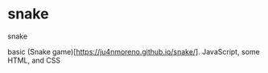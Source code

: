 # snake
snake

basic (Snake game)[https://ju4nmoreno.github.io/snake/]. JavaScript, some HTML, and CSS
